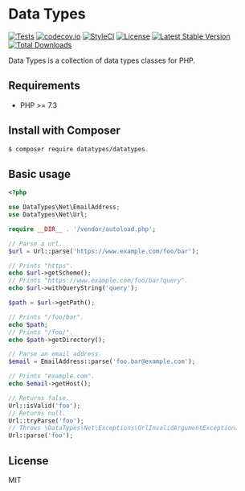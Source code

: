 # Data Types

[![Tests](https://github.com/themichaelhall/datatypes/workflows/tests/badge.svg?branch=master)](https://github.com/themichaelhall/datatypes/actions)
[![codecov.io](https://codecov.io/gh/themichaelhall/datatypes/coverage.svg?branch=master)](https://codecov.io/gh/themichaelhall/datatypes?branch=master)
[![StyleCI](https://styleci.io/repos/60113501/shield?style=flat&branch=master)](https://styleci.io/repos/60113501)
[![License](https://poser.pugx.org/datatypes/datatypes/license)](https://packagist.org/packages/datatypes/datatypes)
[![Latest Stable Version](https://poser.pugx.org/datatypes/datatypes/v/stable)](https://packagist.org/packages/datatypes/datatypes)
[![Total Downloads](https://poser.pugx.org/datatypes/datatypes/downloads)](https://packagist.org/packages/datatypes/datatypes)

Data Types is a collection of data types classes for PHP.

## Requirements

- PHP >= 7.3

## Install with Composer

``` bash
$ composer require datatypes/datatypes
```

## Basic usage

```php
<?php

use DataTypes\Net\EmailAddress;
use DataTypes\Net\Url;

require __DIR__ . '/vendor/autoload.php';

// Parse a url.
$url = Url::parse('https://www.example.com/foo/bar');

// Prints "https".
echo $url->getScheme();
// Prints "https://www.example.com/foo/bar?query".
echo $url->withQueryString('query');

$path = $url->getPath();

// Prints "/foo/bar".
echo $path;
// Prints "/foo/".
echo $path->getDirectory();

// Parse an email address.
$email = EmailAddress::parse('foo.bar@example.com');

// Prints "example.com".
echo $email->getHost();

// Returns false.
Url::isValid('foo');
// Returns null.
Url::tryParse('foo');
// Throws \DataTypes\Net\Exceptions\UrlInvalidArgumentException.
Url::parse('foo');
```

## License

MIT
